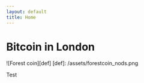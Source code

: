 ```yaml
---
layout: default
title: Home
---
```


# Bitcoin in London

![Forest coin][def]
[def]: /assets/forestcoin_nods.png

Test
